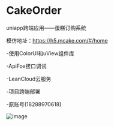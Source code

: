 # CakeOrder
uniapp跨端应用——蛋糕订购系统

模仿地址：https://h5.mcake.com/#/home

-使用ColorUI和uView组件库 

-ApiFox接口调试 

-LeanCloud云服务 

-项目跨端部署 

-原账号(18288970618)

![image](https://github.com/m2075498242/shop-h5/assets/89441679/4d1cdc32-2977-4268-afb7-2f0e0785580e)
